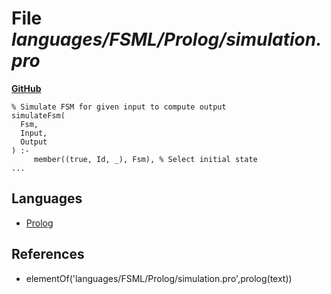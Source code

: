 # File _languages/FSML/Prolog/simulation.pro_
**[GitHub](https://github.com/softlang/yas/blob/master/languages/FSML/Prolog/simulation.pro)**
```
% Simulate FSM for given input to compute output
simulateFsm(
  Fsm,
  Input,
  Output
) :-
     member((true, Id, _), Fsm), % Select initial state
...
```

## Languages
* [Prolog](../languages/Prolog.md)

## References
* elementOf('languages/FSML/Prolog/simulation.pro',prolog(text))
